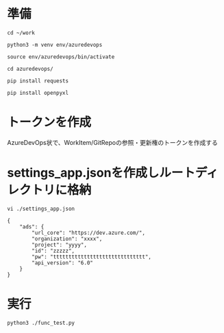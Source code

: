 # 準備
`cd ~/work`

`python3 -m venv env/azuredevops`

`source env/azuredevops/bin/activate`

`cd azuredevops/`

`pip install requests`

`pip install openpyxl`

# トークンを作成
AzureDevOps状で、WorkItem/GitRepoの参照・更新権のトークンを作成する

# settings_app.jsonを作成しルートディレクトリに格納
`vi ./settings_app.json`


```
{
    "ads": {
        "url_core": "https://dev.azure.com/",
        "organization": "xxxx",
        "project": "yyyy",
        "id": "zzzzz",
        "pw": "tttttttttttttttttttttttttttttt",
        "api_version": "6.0"
    } 
}
```

# 実行
```python3 ./func_test.py```